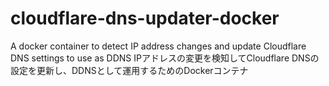 # cloudflare-dns-updater-docker
A docker container to detect IP address changes and update Cloudflare DNS settings to use as DDNS
IPアドレスの変更を検知してCloudflare DNSの設定を更新し、DDNSとして運用するためのDockerコンテナ
